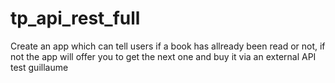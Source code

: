 # tp_api_rest_full
Create an app which can tell users if a book has allready been read or not, if not the app will offer you to get the next one and buy it via an external API
test guillaume